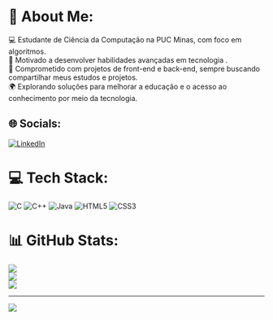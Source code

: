 # 💫 About Me:
💻 Estudante de Ciência da Computação na PUC Minas, com foco em algoritmos.<br>🚀 Motivado a desenvolver habilidades avançadas em tecnologia .<br>🎨 Comprometido com projetos de front-end e back-end, sempre buscando compartilhar meus estudos e projetos.<br>🌍 Explorando soluções para melhorar a educação e o acesso ao conhecimento por meio da tecnologia.


## 🌐 Socials:
[![LinkedIn](https://img.shields.io/badge/LinkedIn-%230077B5.svg?logo=linkedin&logoColor=white)](https://www.linkedin.com/in/gustavo-lopes-164551287/) 

# 💻 Tech Stack:
![C](https://img.shields.io/badge/c-%2300599C.svg?style=for-the-badge&logo=c&logoColor=white) ![C++](https://img.shields.io/badge/c++-%2300599C.svg?style=for-the-badge&logo=c%2B%2B&logoColor=white) ![Java](https://img.shields.io/badge/java-%23ED8B00.svg?style=for-the-badge&logo=openjdk&logoColor=white) ![HTML5](https://img.shields.io/badge/html5-%23E34F26.svg?style=for-the-badge&logo=html5&logoColor=white) ![CSS3](https://img.shields.io/badge/css3-%231572B6.svg?style=for-the-badge&logo=css3&logoColor=white)
# 📊 GitHub Stats:
![](https://github-readme-stats.vercel.app/api?username=GustavoLopesOliveira&theme=dark&hide_border=true&include_all_commits=true&count_private=false)<br/>
![](https://github-readme-streak-stats.herokuapp.com/?user=GustavoLopesOliveira&theme=dark&hide_border=true)<br/>
![](https://github-readme-stats.vercel.app/api/top-langs/?username=GustavoLopesOliveira&theme=dark&hide_border=true&include_all_commits=true&count_private=false&layout=compact)

---
[![](https://visitcount.itsvg.in/api?id=GustavoLopesOliveira&icon=0&color=0)](https://visitcount.itsvg.in)

<!-- Proudly created with GPRM ( https://gprm.itsvg.in ) -->
